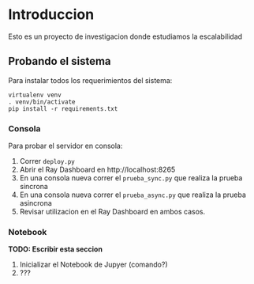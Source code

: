 # Introduccion

Esto es un proyecto de investigacion donde estudiamos la escalabilidad


## Probando el sistema

Para instalar todos los requerimientos del sistema:

```
virtualenv venv
. venv/bin/activate
pip install -r requirements.txt
```

### Consola
Para probar el servidor en consola:

1. Correr `deploy.py`
2. Abrir el Ray Dashboard en http://localhost:8265
3. En una consola nueva correr el `prueba_sync.py` que realiza la prueba sincrona
3. En una consola nueva correr el `prueba_async.py` que realiza la prueba asincrona
4. Revisar utilizacion en el Ray Dashboard en ambos casos.

### Notebook

**TODO: Escribir esta seccion**

1. Inicializar el Notebook de Jupyer (comando?)
2. ???
